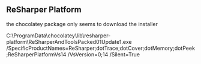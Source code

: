 
## ReSharper Platform

the chocolatey package only seems to download the installer

C:\ProgramData\chocolatey\lib\resharper-platform\ReSharperAndToolsPacked01Update1.exe /SpecificProductNames=ReSharper;dotTrace;dotCover;dotMemory;dotPeek;ReSharperPlatformVs14 /VsVersion=0;14 /Silent=True

